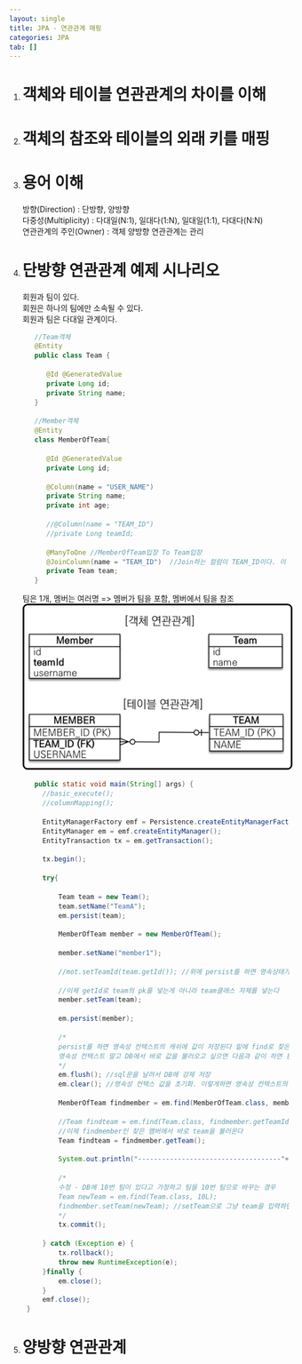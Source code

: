 ```yaml
---
layout: single
title: JPA - 연관관계 매핑
categories: JPA
tab: []
---
```


1. # 객체와 테이블 연관관계의 차이를 이해

1. # 객체의 참조와 테이블의 외래 키를 매핑

1. # 용어 이해
   방향(Direction) : 단방향, 양방향   
   다중성(Multiplicity) : 다대일(N:1), 일대다(1:N), 일대일(1:1), 다대다(N:N)   
   연관관계의 주인(Owner) : 객체 양방향 연관관계는 관리   

1. # 단방향 연관관계 예제 시나리오
   회원과 팀이 있다.   
   회원은 하나의 팀에만 소속될 수 있다.   
   회원과 팀은 다대일 관계이다.   

   ```java
      //Team객체
      @Entity
      public class Team {
         
         @Id @GeneratedValue
         private Long id;
         private String name;
      }

      //Member객체
      @Entity
      class MemberOfTeam{

         @Id @GeneratedValue
         private Long id;

         @Column(name = "USER_NAME")
         private String name;
         private int age;

         //@Column(name = "TEAM_ID")
         //private Long teamId;

         @ManyToOne //MemberOfTeam입장 To Team입장
         @JoinColumn(name = "TEAM_ID")  //Join하는 컬럼이 TEAM_ID이다. 이 TEAM_ID는 DB에 존재하는 컬럼.
         private Team team;
      }
   ```   
   팀은 1개, 멤버는 여러명 => 멤버가 팀을 포함, 멤버에서 팀을 참조   
   <img src="../../imgs/jpa/member_team.png" style="border:3px solid black;border-radius:9px;width:600px">     

   ```java
      public static void main(String[] args) {
        //basic_execute();
        //columnMapping();

        EntityManagerFactory emf = Persistence.createEntityManagerFactory("hello");
        EntityManager em = emf.createEntityManager();
        EntityTransaction tx = em.getTransaction();

        tx.begin();

        try{

            Team team = new Team();
            team.setName("TeamA");
            em.persist(team);
           
            MemberOfTeam member = new MemberOfTeam();

            member.setName("member1");
            
            //mot.setTeamId(team.getId()); //위에 persist를 하면 영속상태가 되고 자동으로 team에 id값이 입력된다. 
            
            //이제 getId로 team의 pk를 넣는게 아니라 team클래스 자체를 넣는다
            member.setTeam(team);  
            
            em.persist(member);

            /* 
            persist를 하면 영속성 컨텍스트의 캐쉬에 값이 저장된다 밑에 find로 찾은 값은 영속성 컨텍스트의 캐쉬에 있는 값이다.
            영속성 컨텍스트 말고 DB에서 바로 값을 불러오고 싶으면 다음과 같이 하면 된다
            */
            em.flush(); //sql문을 날려서 DB에 강제 저장
            em.clear(); //영속성 컨텍스 값을 초기화. 이렇게하면 영속성 컨텍스트의 캐쉬에 값이 없기 때문에 DB에서 찾아서 바로 가져온다

            MemberOfTeam findmember = em.find(MemberOfTeam.class, member.getId());
            
            //Team findteam = em.find(Team.class, findmember.getTeamId());
            //이제 findmember인 찾은 멤버에서 바로 team을 불러온다
            Team findteam = findmember.getTeam();

            System.out.println("------------------------------------"+findteam.getName());

            /*
            수정 - DB에 10번 팀이 있다고 가정하고 팀을 10번 팀으로 바꾸는 경우
            Team newTeam = em.find(Team.class, 10L);
            findmember.setTeam(newTeam); //setTeam으로 그냥 team을 입력하면 끝
            */
            tx.commit();

        } catch (Exception e) {
            tx.rollback();
            throw new RuntimeException(e);
        }finally {
            em.close();
        }
        emf.close();
    }
   ```

1. # 양방향 연관관계
    